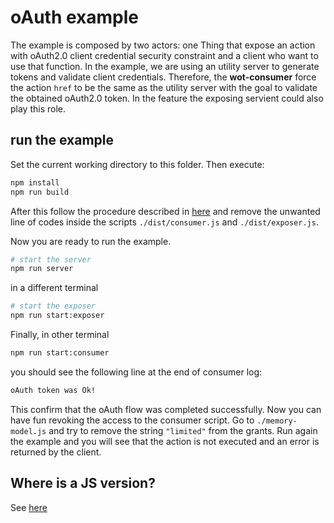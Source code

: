 # oAuth example
The example is composed by two actors: one Thing that expose an action with oAuth2.0 client credential security constraint and a client who want to use that function. In the example, we are using an utility server to generate tokens and validate client credentials. Therefore, the **wot-consumer** force the action `href` to be the same as the utility server with the goal to validate the obtained oAuth2.0 token. In the feature the exposing servient could also play this role. 

## run the example
Set the current working directory to this folder. Then execute:
```bash
npm install
npm run build
```
After this follow the procedure described in [here](../../README.md) and remove the unwanted line of codes inside the scripts `./dist/consumer.js` and `./dist/exposer.js`.

Now you are ready to run the example.

```bash
# start the server
npm run server
```
in a different terminal 

```bash
# start the exposer
npm run start:exposer
```
Finally, in other terminal
```bash
npm run start:consumer
```

you should see the following line at the end of consumer log:
```bash
oAuth token was Ok!
```
This confirm that the oAuth flow was completed successfully. Now you can have fun revoking the access to the consumer script. Go
to `./memory-model.js` and try to remove the string `"limited"` from the grants. Run again the example and you will see that the action is not executed and an error is returned by the client. 

## Where is a JS version?
See [here](../../../examples/security/oauth)
